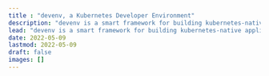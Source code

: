 ```yaml
---
title : "devenv, a Kubernetes Developer Environment"
description: "devenv is a smart framework for building kubernetes-native applications and services."
lead: "devenv is a smart framework for building kubernetes-native applications and services."
date: 2022-05-09
lastmod: 2022-05-09
draft: false
images: []
---
```

